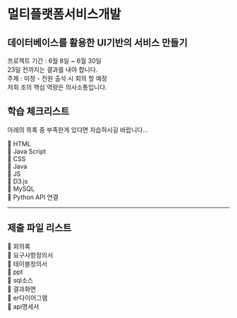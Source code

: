# 멀티플랫폼서비스개발

## 데이터베이스를 활용한 UI기반의 서비스 만들기

프로젝트 기간 : 6월 8일 ~ 6월 30일  
23일 전까지는 결과를 내야 합니다.  
주제 : 미정 - 전원 출석 시 회의 할 예정  
저희 조의 핵심 역량은 의사소통입니다.

## 학습 체크리스트

아래의 목록 중 부족한게 있다면 자습하시길 바랍니다...

🔳 HTML  
🔳 Java Script  
🔳 CSS  
🔳 Java  
🔳 JS  
🔳 D3.js  
🔳 MySQL  
🔳 Python API 연결

---

## 제출 파일 리스트

🔳 회의록  
🔳 요구사항정의서  
🔳 테이블정의서  
🔳 ppt  
🔳 sql소스  
🔳 결과화면  
🔳 er다이어그램  
🔳 api명세서
